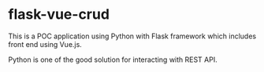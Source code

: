 ﻿# flask-vue-crud
 This is a POC application using Python with Flask framework which includes front end using Vue.js.

 Python is one of the good solution for interacting with REST API.
